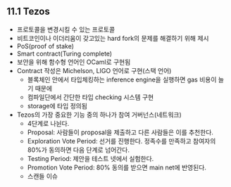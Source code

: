 ## 11.1 Tezos
- 프로토콜을 변경시킬 수 있는 프로토콜
- 비트코인이나 이더리움이 갖고있는 hard fork의 문제를 해결하기 위해 제시
- PoS(proof of stake)
- Smart contract(Turing complete)
- 보안을 위해 함수형 언어인 OCaml로 구현됨
- Contract 작성은 Michelson, LIGO 언어로 구현(스택 언어)
  - 블록체인 안에서 타입체킹하는 inference engine을 실행하면 gas 비용이 늘기 때문에
  - 컴파일단에서 간단한 타입 checking 시스템 구현
  - storage에 타입 정의됨
- Tezos의 가장 중요한 기능 중의 하나가 참여 거버넌스(네트워크)
  - 4단계로 나뉜다.
  - Proposal: 사람들이 proposal을 제출하고 다른 사람들은 이를 추천한다.
  - Exploration Vote Period: 선거를 진행한다. 정족수를 만족하고 참여자의 80%가 동의하면 다음 단계로 넘어간다.
  - Testing Period: 제안을 테스트 넷에서 실험한다.
  - Promotion Vote Period: 80% 동의를 받으면 main net에 반영된다. 
  - 스캔들 이슈
